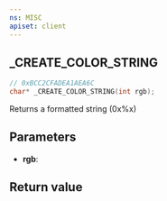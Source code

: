 ```yaml
---
ns: MISC
apiset: client
---
```

## _CREATE_COLOR_STRING

```c
// 0xBCC2CFADEA1AEA6C
char* _CREATE_COLOR_STRING(int rgb);
```

Returns a formatted string (0x%x)

## Parameters
* **rgb**:

## Return value

